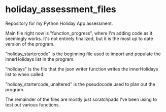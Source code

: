 # holiday_assessment_files
Repository for my Python Holiday App assessment.

Main file right now is "function_progress", where I'm adding code as it seemingly works. It's not entirely finalized, but it is the most up to date version of the program.

"holiday_startercode" is the beginning file used to import and populate the innerHolidays list in the program. 

"holidays" is the file that the json writer function writes the innerHolidays list to when called.

"holiday_startercode_unaltered" is the pseudocode used to plan out the program. 

The remainder of the files are mostly just scratchpads I've been using to test out various functions.
